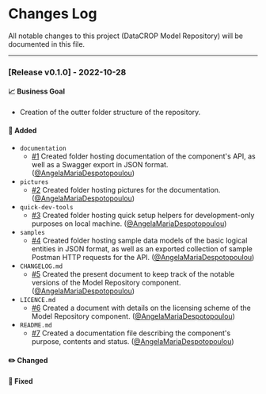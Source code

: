 # Changes Log
All notable changes to this project (DataCROP Model Repository) will be documented in this file.

---
### [Release v0.1.0] - 2022-10-28

#### :chart_with_upwards_trend: Business Goal 
* Creation of the outter folder structure of the repository.

#### :rocket: Added 

* `documentation`
  - [#1](https://github.com/datacrop/maize-model-repository/issues/1)
  Created folder hosting documentation of the component's API, as well as a Swagger export in JSON format. ([@AngelaMariaDespotopoulou](https://github.com/AngelaMariaDespotopoulou))
* `pictures`
  - [#2](https://github.com/datacrop/maize-model-repository/issues/2)
  Created folder hosting pictures for the documentation. ([@AngelaMariaDespotopoulou](https://github.com/AngelaMariaDespotopoulou))
* `quick-dev-tools`
  - [#3](https://github.com/datacrop/maize-model-repository/issues/3)
  Created folder hosting quick setup helpers for development-only purposes on local machine. ([@AngelaMariaDespotopoulou](https://github.com/AngelaMariaDespotopoulou))
* `samples`
  - [#4](https://github.com/datacrop/maize-model-repository/issues/4)
  Created folder hosting sample data models of the basic logical entities in JSON format, as well as an exported collection of sample Postman HTTP requests for the API. ([@AngelaMariaDespotopoulou](https://github.com/AngelaMariaDespotopoulou))
* `CHANGELOG.md`  
  - [#5](https://github.com/datacrop/maize-model-repository/issues/5)
  Created the present document to keep track of the notable versions of the Model Repository component. ([@AngelaMariaDespotopoulou](https://github.com/AngelaMariaDespotopoulou))
* `LICENCE.md`  
  - [#6](https://github.com/datacrop/maize-model-repository/issues/6)
  Created a document with details on the licensing scheme of the Model Repository component. ([@AngelaMariaDespotopoulou](https://github.com/AngelaMariaDespotopoulou))  
* `README.md`
  - [#7](https://github.com/datacrop/maize-model-repository/issues/7)
  Created a documentation file describing the component's purpose, contents and status. ([@AngelaMariaDespotopoulou](https://github.com/AngelaMariaDespotopoulou))
  

#### :pencil2: Changed 

#### :wrench: Fixed 


